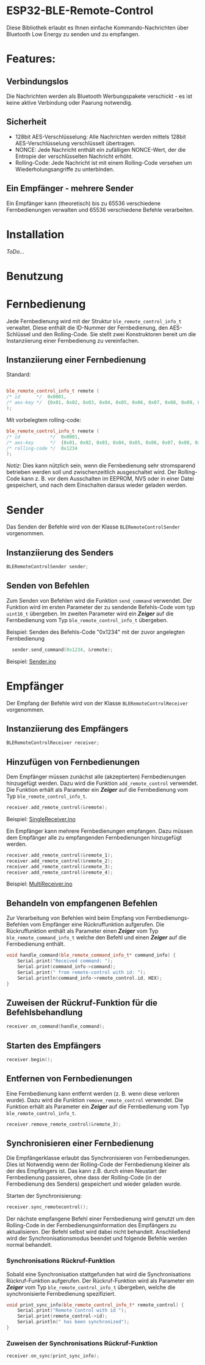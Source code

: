 # ESP32-BLE-Remote-Control

Diese Bibliothek erlaubt es Ihnen einfache Kommando-Nachrichten über Bluetooth Low Energy zu senden und zu empfangen.

# Features:

## Verbindungslos

Die Nachrichten werden als Bluetooth Werbungspakete verschickt - es ist keine aktive Verbindung oder Paarung notwendig.

## Sicherheit
- 128bit AES-Verschlüsselung: Alle Nachrichten werden mittels 128bit AES-Verschlüsselung verschlüsselt übertragen.
- NONCE: Jede Nachricht enthält ein zufälligen NONCE-Wert, der die Entropie der verschlüsselten Nachricht erhöht.
- Rolling-Code: Jede Nachricht ist mit einem Rolling-Code versehen um Wiederholungsangriffe zu unterbinden.

## Ein Empfänger - mehrere Sender
Ein Empfänger kann (theoretisch) bis zu 65536 verschiedene Fernbedienungen verwalten und 65536 verschiedene Befehle verarbeiten.

# Installation

*ToDo...*

# Benutzung

# Fernbedienung

Jede Fernbedienung wird mit der Struktur `ble_remote_control_info_t` verwaltet.
Diese enthält die ID-Nummer der Fernbedienung, den AES-Schlüssel und den Rolling-Code.
Sie stellt zwei Konstruktoren bereit um die Instanziierung einer Fernbedienung zu vereinfachen.

## Instanziierung einer Fernbedienung

Standard:

```C++

ble_remote_control_info_t remote (
/* id      */  0x0001,                                                                                       
/* aes-key */  {0x01, 0x02, 0x03, 0x04, 0x05, 0x06, 0x07, 0x08, 0x09, 0x00A, 0x00B, 0x0C, 0x0D, 0x0E, 0x0F}  
);
```

Mit vorbelegtem rolling-code:

```C++
ble_remote_control_info_t remote (
/* id           */  0x0001,                                                                                       
/* aes-key      */  {0x01, 0x02, 0x03, 0x04, 0x05, 0x06, 0x07, 0x08, 0x09, 0x00A, 0x00B, 0x0C, 0x0D, 0x0E, 0x0F}, 
/* rolling-code */  0x1234
);
```

*Notiz:*
Dies kann nützlich sein, wenn die Fernbedienung sehr stromsparend betrieben werden soll und zwischenzeitlich ausgeschaltet wird. 
Der Rolling-Code kann z. B.  vor dem Ausschalten im EEPROM, NVS oder in einer Datei gespeichert, und nach dem Einschalten daraus wieder geladen werden.

# Sender

Das Senden der Befehle wird von der Klasse `BLERemoteControlSender` vorgenommen.

## Instanziierung des Senders

```C++
BLERemoteControlSender sender;
```

## Senden von Befehlen

Zum Senden von Befehlen wird die Funktion `send_command` verwendet.
Der Funktion wird im ersten Parameter der zu sendende Befehls-Code vom typ `uint16_t` übergeben.
Im zweiten Parameter wird ein ***Zeiger*** auf die Fernbedienung vom Typ `ble_remote_control_info_t` übergeben.

Beispiel: Senden des Befehls-Code "0x1234" mit der zuvor angelegten Fernbedienung

```C++
  sender.send_command(0x1234, &remote);
```

Beispiel: [Sender.ino](/examples/Sender/Sender.ino)

# Empfänger

Der Empfang der Befehle wird von der Klasse `BLERemoteControlReceiver` vorgenommen.

## Instanziierung des Empfängers

```C++
BLERemoteControlReceiver receiver;
```

## Hinzufügen von Fernbedienungen

Dem Empfänger müssen zunächst alle (akzeptierten) Fernbedienungen hinzugefügt werden.
Dazu wird die Funktion `add_remote_control` verwendet. 
Die Funktion erhält als Parameter ein ***Zeiger*** auf die Fernbedienung vom Typ `ble_remote_control_info_t`.

```C++
receiver.add_remote_control(&remote);
```

Beispiel: [SingleReceiver.ino](/examples/Receiver/SingleReceiver/SingleReceiver.ino)

Ein Empfänger kann mehrere Fernbedienungen empfangen. 
Dazu müssen dem Empfänger alle zu empfangenden Fernbedienungen hinzugefügt werden.

```C++
receiver.add_remote_control(&remote_1);
receiver.add_remote_control(&remote_2);
receiver.add_remote_control(&remote_3);
receiver.add_remote_control(&remote_4);
```

Beispiel: [MultiReceiver.ino](/examples/Receiver/MultiReceiver/MultiReceiver.ino)


## Behandeln von empfangenen Befehlen

Zur Verarbeitung von Befehlen wird beim Empfang von Fernbedienungs-Befehlen vom Empfänger eine Rückruffunktion aufgerufen.
Die Rückruffunktion enthält als Parameter einen ***Zeiger*** vom Typ `ble_remote_command_info_t` welche den Befehl und einen ***Zeiger*** auf die Fernbedienung enthält.

```C++
void handle_command(ble_remote_command_info_t* command_info) {
    Serial.print("Received command: ");
    Serial.print(command_info->command);
    Serial.print(" from remote-control with id: ");
    Serial.println(command_info->remote_control.id, HEX);
}
```

## Zuweisen der Rückruf-Funktion für die Befehlsbehandlung

```C++
receiver.on_command(handle_command);
```

## Starten des Empfängers

```C++
receiver.begin();
```

## Entfernen von Fernbedienungen

Eine Fernbedienung kann entfernt werden (z. B. wenn diese verloren wurde).
Dazu wird die Funktion `remove_remote_control` verwendet.
Die Funktion erhält als Parameter ein ***Zeiger*** auf die Fernbedienung vom Typ `ble_remote_control_info_t`.

```C++
receiver.remove_remote_control(&remote_3);
```

## Synchronisieren einer Fernbedienung

Die Empfängerklasse erlaubt das Synchronisieren von Fernbedienungen. Dies ist Notwendig wenn der Rolling-Code der Fernbedienung kleiner als der des Empfängers ist. Das kann z.B. durch einen Neustart der Fernbedienung passieren, ohne dass der Rolling-Code (in der Fernbedienung des Senders) gespeichert und wieder geladen wurde.

Starten der Synchronisierung:
```C++
receiver.sync_remotecontrol();
```
Der nächste empfangene Befehl einer Fernbedienung wird genutzt um den Rolling-Code in der Fernbedienungsinformation des Empfängers zu aktualisieren. Der Befehl selbst wird dabei nicht behandelt. Anschließend wird der Synchronisationsmodus beendet und folgende Befehle werden normal behandelt.


### Synchronisations Rückruf-Funktion
Sobald eine Synchronisation stattgefunden hat wird die Synchronisations Rückruf-Funktion aufgerufen.
Der Rückruf-Funktion wird als Parameter ein ***Zeiger*** vom Typ `ble_remote_control_info_t` übergeben, welche die synchronisierte Fernbedienung spezifiziert.

```C++
void print_sync_info(ble_remote_control_info_t* remote_control) {
    Serial.print("Remote Control with id ");
    Serial.print(remote_control->id);
    Serial.println(" has been synchronized");
}
```

### Zuweisen der Synchronisations Rückruf-Funktion

```C++
receiver.on_sync(print_sync_info);
```


